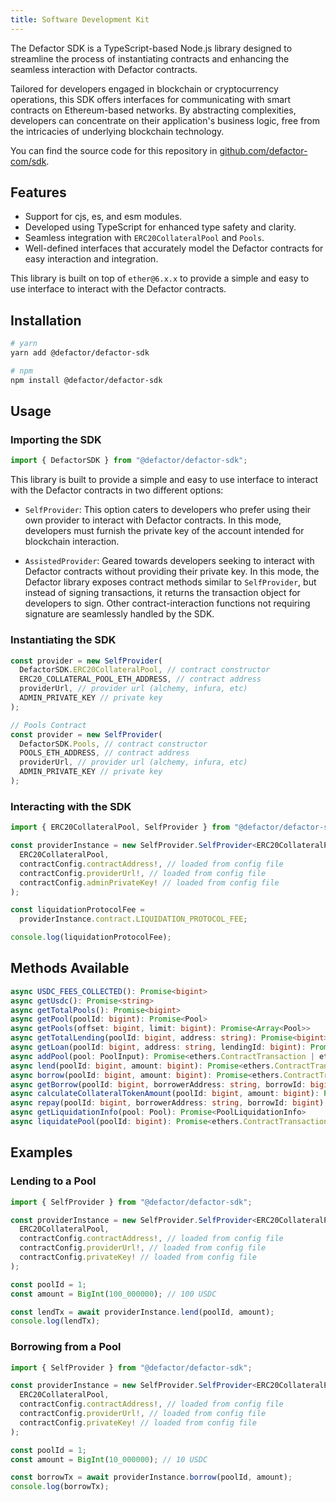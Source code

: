 ```yaml
---
title: Software Development Kit
---
```


The Defactor SDK is a TypeScript-based Node.js library designed to streamline the process of instantiating contracts and enhancing the seamless interaction with Defactor contracts.

Tailored for developers engaged in blockchain or cryptocurrency operations, this SDK offers interfaces for communicating with smart contracts on Ethereum-based networks. By abstracting complexities, developers can concentrate on their application's business logic, free from the intricacies of underlying blockchain technology.

You can find the source code for this repository in [github.com/defactor-com/sdk](https://github.com/defactor-com/sdk/).

## Features

- Support for cjs, es, and esm modules.
- Developed using TypeScript for enhanced type safety and clarity.
- Seamless integration with `ERC20CollateralPool` and `Pools`.
- Well-defined interfaces that accurately model the Defactor contracts for easy interaction and integration.

This library is built on top of `ether@6.x.x` to provide a simple and easy to use interface to interact with the Defactor contracts.

## Installation

```bash
# yarn
yarn add @defactor/defactor-sdk

# npm
npm install @defactor/defactor-sdk
```

## Usage

### Importing the SDK

```typescript
import { DefactorSDK } from "@defactor/defactor-sdk";
```

This library is built to provide a simple and easy to use interface to interact with the Defactor contracts in two different options:

- `SelfProvider`: This option caters to developers who prefer using their own provider to interact with Defactor contracts. In this mode, developers must furnish the private key of the account intended for blockchain interaction.

- `AssistedProvider`: Geared towards developers seeking to interact with Defactor contracts without providing their private key. In this mode, the Defactor library exposes contract methods similar to `SelfProvider`, but instead of signing transactions, it returns the transaction object for developers to sign. Other contract-interaction functions not requiring signature are seamlessly handled by the SDK.

### Instantiating the SDK

```typescript
const provider = new SelfProvider(
  DefactorSDK.ERC20CollateralPool, // contract constructor
  ERC20_COLLATERAL_POOL_ETH_ADDRESS, // contract address
  providerUrl, // provider url (alchemy, infura, etc)
  ADMIN_PRIVATE_KEY // private key
);

// Pools Contract
const provider = new SelfProvider(
  DefactorSDK.Pools, // contract constructor
  POOLS_ETH_ADDRESS, // contract address
  providerUrl, // provider url (alchemy, infura, etc)
  ADMIN_PRIVATE_KEY // private key
);
```

### Interacting with the SDK

```typescript
import { ERC20CollateralPool, SelfProvider } from "@defactor/defactor-sdk";

const providerInstance = new SelfProvider.SelfProvider<ERC20CollateralPool>(
  ERC20CollateralPool,
  contractConfig.contractAddress!, // loaded from config file
  contractConfig.providerUrl!, // loaded from config file
  contractConfig.adminPrivateKey! // loaded from config file
);

const liquidationProtocolFee =
  providerInstance.contract.LIQUIDATION_PROTOCOL_FEE;

console.log(liquidationProtocolFee);
```

## Methods Available

```typescript
async USDC_FEES_COLLECTED(): Promise<bigint>                                                                                                // Returns the total USDC fees collected.
async getUsdc(): Promise<string>                                                                                                            // Returns the USDC contract address.
async getTotalPools(): Promise<bigint>                                                                                                      // Returns the total number of pools.
async getPool(poolId: bigint): Promise<Pool>                                                                                                // Returns the pool with the given ID.
async getPools(offset: bigint, limit: bigint): Promise<Array<Pool>>                                                                         // Returns a list of pools within the given range.
async getTotalLending(poolId: bigint, address: string): Promise<bigint>                                                                     // Returns the total amount of lending for a given pool and address.
async getLoan(poolId: bigint, address: string, lendingId: bigint): Promise<Lend>                                                            // Returns a specific loan.
async addPool(pool: PoolInput): Promise<ethers.ContractTransaction | ethers.TransactionResponse>                                            // Adds a new pool.
async lend(poolId: bigint, amount: bigint): Promise<ethers.ContractTransaction | ethers.TransactionResponse>                                // Lends a certain amount to a pool.
async borrow(poolId: bigint, amount: bigint): Promise<ethers.ContractTransaction | ethers.TransactionResponse>                              // Borrows a certain amount from a pool.
async getBorrow(poolId: bigint, borrowerAddress: string, borrowId: bigint): Promise<Borrow>                                                 // Returns a specific borrow.
async calculateCollateralTokenAmount(poolId: bigint, amount: bigint): Promise<bigint>                                                       // Calculates the amount of collateral tokens for a given amount.
async repay(poolId: bigint, borrowerAddress: string, borrowId: bigint): Promise<ethers.ContractTransaction | ethers.TransactionResponse>    // Repays a borrow.
async getLiquidationInfo(pool: Pool): Promise<PoolLiquidationInfo>                                                                          // Returns information about the liquidation of a pool.
async liquidatePool(poolId: bigint): Promise<ethers.ContractTransaction | ethers.TransactionResponse>                                       // Liquidates a pool.
```

## Examples

### Lending to a Pool

```typescript
import { SelfProvider } from "@defactor/defactor-sdk";

const providerInstance = new SelfProvider.SelfProvider<ERC20CollateralPool>(
  ERC20CollateralPool,
  contractConfig.contractAddress!, // loaded from config file
  contractConfig.providerUrl!, // loaded from config file
  contractConfig.privateKey! // loaded from config file
);

const poolId = 1;
const amount = BigInt(100_000000); // 100 USDC

const lendTx = await providerInstance.lend(poolId, amount);
console.log(lendTx);
```

### Borrowing from a Pool

```typescript
import { SelfProvider } from "@defactor/defactor-sdk";

const providerInstance = new SelfProvider.SelfProvider<ERC20CollateralPool>(
  ERC20CollateralPool,
  contractConfig.contractAddress!, // loaded from config file
  contractConfig.providerUrl!, // loaded from config file
  contractConfig.privateKey! // loaded from config file
);

const poolId = 1;
const amount = BigInt(10_000000); // 10 USDC

const borrowTx = await providerInstance.borrow(poolId, amount);
console.log(borrowTx);
```
